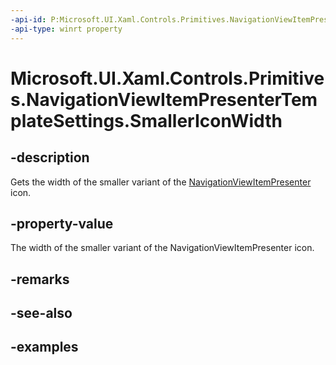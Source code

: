 ```yaml
---
-api-id: P:Microsoft.UI.Xaml.Controls.Primitives.NavigationViewItemPresenterTemplateSettings.SmallerIconWidth
-api-type: winrt property
---
```


# Microsoft.UI.Xaml.Controls.Primitives.NavigationViewItemPresenterTemplateSettings.SmallerIconWidth

<!--
public double SmallerIconWidth { get; }
-->

## -description

Gets the width of the smaller variant of the [NavigationViewItemPresenter](navigationviewitempresenter.md) icon.

## -property-value

The width of the smaller variant of the NavigationViewItemPresenter icon.

## -remarks

## -see-also

## -examples
